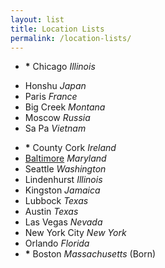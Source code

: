 ```yaml
---
layout: list
title: Location Lists
permalink: /location-lists/
---
```


- __*__ Chicago _Illinois_

<!--two items:-->

- Honshu _Japan_
- Paris _France_
- Big Creek _Montana_
- Moscow _Russia_
- Sa Pa _Vietnam_

<!--two items:-->

- __*__ County Cork _Ireland_
- [Baltimore](https://vimeo.com/37561245) _Maryland_
- Seattle _Washington_
- Lindenhurst _Illinois_
- Kingston _Jamaica_
- Lubbock _Texas_
- Austin _Texas_
- Las Vegas _Nevada_
- New York City _New York_
- Orlando _Florida_
- __*__ Boston _Massachusetts_ (Born)
